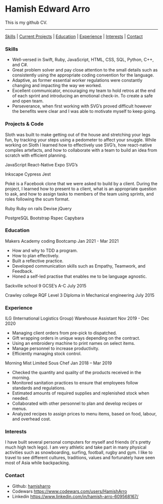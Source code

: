 # Hamish Edward Arro

This is my github CV.
***
[Skills](#skills) | [Current Projects](#projects) | [Education](#education) | [Experience](#experience) | [Interests](#interests) | [Contact](#contact)

### <a name="skills">Skills</a>
- Well-versed in Swift, Ruby, JavaScript, HTML, CSS, SQL, Python, C++, and C#.
- Great problem solver and pay close attention to the small details such as consistently using the appropriate coding convention for the language.
- Adaptive, as former essential worker regulations were constantly changing and impacting the way we worked.
- Excellent communicator, encouraging my team to hold retros at the end of each sprint and introducing an emotional check-in. To create a safe and open team.
- Perseverance, when first working with SVG’s proved difficult however the benefits were clear and I was able to motivate myself to keep going.

### <a name="projects">Projects & Code</a>

Sloth was built to make getting out of the house and stretching your legs fun, by tracking your steps using a pedometer to affect your snuggle. 
While working on Sloth I learned how to effectively use SVG’s, how react-native compiles artefacts, and how to collaborate with a team to build an idea from scratch with efficient planning.

JavaScript
React-Native 
Expo
SVG’s

Inkscape
Cypress
Jest


Poké is a Facebook clone that we were asked to build by a client. 
During the project, I learned how to present to a client, what is an appropriate question to ask, and how to assign tasks to members of the team using sprints, and roles following the scum format.

Ruby
Ruby on rails
Devise
jQuery

PostgreSQL
Bootstrap
Rspec
Capybara



### <a name="education">Education</a>


Makers Academy coding Bootcamp								Jan 2021 - Mar 2021
- How and why to TDD a program.
- How to plan effectively.
- Built a reflective practice.
- Developed communication skills such as Empathy, Teamwork, and Feedback.
- Honed a self-led practise that enables me to be language agnostic.

Sackville school					9 GCSE’s A-C						    July 2015

Crawley college					RQF Level 3 Diploma in Mechanical engineering  		    July 2015

### <a name="experience">Experience</a>

ILG (International Logistics Group)		Warehouse Assistant				Nov 2019 - Dec 2020

- Managing client orders from pre-pick to dispatched.
- Gift wrapping orders in unique ways depending on the contract.
- Using an embroidery machine to print names on select items.
- Manage personnel to increase productivity.
- Efficiently managing stock control.

Morning Mist Limited				Sous Chef					Jan 2018 – Mar 2019

- Checked the quantity and quality of the products received in the morning.
- Monitored sanitation practices to ensure that employees follow standards and regulations.
- Estimated amounts of required supplies and replenished stock when needed.
- Collaborated with other personnel to plan and develop recipes or menus.
- Analyzed recipes to assign prices to menu items, based on food, labour, and overhead cost.

### <a name="interests">Interests</a>
I have built several personal computers for myself and friends (it's pretty much high tech lego). I am very athletic and take part in many physical activities such as snowboarding, surfing, football, rugby and gym. I like to travel to see different cultures, traditions, values and fortunately have seen most of Asia while backpacking.

### <a name="contact">Contact</a>
- Github: [hamisharro][1]
- Codewars https://www.codewars.com/users/HamishArro
- Linkedin https://www.linkedin.com/in/hamish-arro-609568167/

[1]: https://github.com/hamisharro
